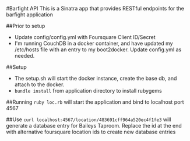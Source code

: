 #Barfight API
This is a Sinatra app that provides RESTful endpoints for the barfight application

##Prior to setup
* Update config/config.yml with Foursquare Client ID/Secret
* I'm running CouchDB in a docker container, and have updated my /etc/hosts file with an entry to my boot2docker. Update config.yml as needed.

##Setup
* The setup.sh will start the docker instance, create the base db, and attach to the docker.
* `bundle install` from application directory to install rubygems

##Running
`ruby loc.rb` will start the application and bind to localhost port 4567

##Use
`curl localhost:4567/location/483691cff964a520ec4f1fe3` will generate a database entry for Baileys Taproom. Replace the id at the end with alternative foursquare location ids to create new database entries
